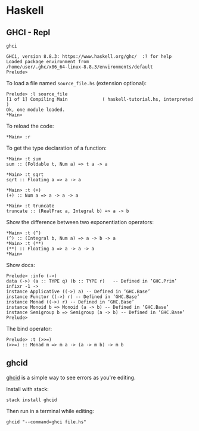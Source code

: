 # Haskell


## GHCI - Repl

```shell
ghci

GHCi, version 8.8.3: https://www.haskell.org/ghc/  :? for help
Loaded package environment from
/home/user/.ghc/x86_64-linux-8.8.3/environments/default
Prelude>
```

To load a file named `source_file.hs` (extension optional):
```
Prelude> :l source_file
[1 of 1] Compiling Main             ( haskell-tutorial.hs, interpreted )
Ok, one module loaded.
*Main>
```

To reload the code:
```
*Main> :r
```

To get the type declaration of a function:
```
*Main> :t sum
sum :: (Foldable t, Num a) => t a -> a

*Main> :t sqrt
sqrt :: Floating a => a -> a

*Main> :t (+)
(+) :: Num a => a -> a -> a

*Main> :t truncate
truncate :: (RealFrac a, Integral b) => a -> b
```

Show the difference between two exponentiation operators:
```
*Main> :t (^)
(^) :: (Integral b, Num a) => a -> b -> a
*Main> :t (**)
(**) :: Floating a => a -> a -> a
*Main>
```

Show docs:
```
Prelude> :info (->)
data (->) (a :: TYPE q) (b :: TYPE r)   -- Defined in ‘GHC.Prim’
infixr -1 ->
instance Applicative ((->) a) -- Defined in ‘GHC.Base’
instance Functor ((->) r) -- Defined in ‘GHC.Base’
instance Monad ((->) r) -- Defined in ‘GHC.Base’
instance Monoid b => Monoid (a -> b) -- Defined in ‘GHC.Base’
instance Semigroup b => Semigroup (a -> b) -- Defined in ‘GHC.Base’
Prelude>
```

The bind operator:
```
Prelude> :t (>>=)
(>>=) :: Monad m => m a -> (a -> m b) -> m b
```

## ghcid

[ghcid](https://github.com/ndmitchell/ghcid) is a simple way to see errors as
you're editing.

Install with stack:

```shell
stack install ghcid
```

Then run in a terminal while editing:
```
ghcid "--command=ghci file.hs"
```

